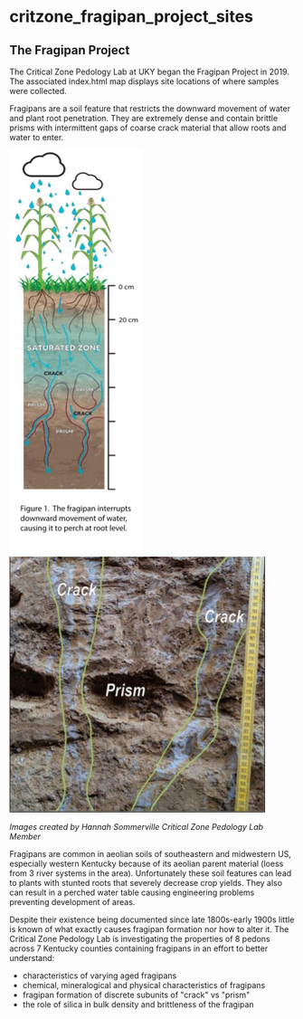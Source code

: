 # critzone_fragipan_project_sites
## The Fragipan Project

The Critical Zone Pedology Lab at UKY began the Fragipan Project in 2019. The associated index.html map displays site locations of where samples were collected.

Fragipans are a soil feature that restricts the downward movement of water and plant root penetration. They are extremely dense and contain brittle prisms with intermittent gaps of coarse crack material that allow roots and water to enter.

![illustration of fragipan](graphics/fragipan_illustration.jpg)
![demarcated prism crack zones of pedons](graphics/demarcated_prism_crack.jpg)

*Images created by Hannah Sommerville Critical Zone Pedology Lab Member*

Fragipans are common in aeolian soils of southeastern and midwestern US, especially western Kentucky because of its aeolian parent material (loess from 3 river systems in the area). Unfortunately these soil features can lead to plants with stunted roots that severely decrease crop yields. They also can result in a perched water table causing engineering problems preventing development of areas.

 Despite their existence being documented since late 1800s-early 1900s little is known of what exactly causes fragipan formation nor how to alter it. The Critical Zone Pedology Lab is investigating the properties of 8 pedons across 7 Kentucky counties containing fragipans in an effort to better understand:
 - characteristics of varying aged fragipans
 - chemical, mineralogical and physical characteristics of fragipans
 - fragipan formation of discrete subunits of "crack" vs "prism"
 - the role of silica in bulk density and brittleness of the fragipan






